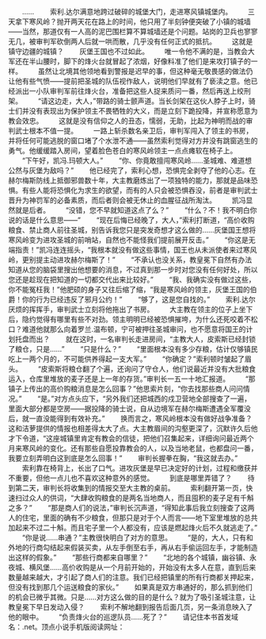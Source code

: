 　　……
　　索利.达尔满意地跨过破碎的城堡大门，走进寒风镇城堡内。
　　三天拿下寒风岭？抛开两天花在路上的时间，他只用了半刻钟便突破了小镇的城墙——当然，那道仅有一人高的泥巴围栏算不算城墙还是个问题。站岗的卫兵也寥寥无几，被审判军砍倒两人后就一哄而散，几乎没有任何正式的抵抗。
　　这就是镇守边疆的城镇？
　　灰堡王国也不过如此。
　　唯一令他不满的是，当教会大军还在半山腰时，脚下的烽火台就冒起了浓烟，好像料准了他们是来攻打镇子的一样。
　　虽然让北境其他领地看到警报是迟早的事，但这种毫无敬畏感的做法仍让他有些气愤——提前把圣城的队伍视作敌人，说明他们早就有了亵渎之意。他已经派出一小队审判军前往烽火台，准备把这些人捉来质问一番，然后再送上绞刑架。
　　“请这边走，大人，”带路的骑士颤声道。当长剑架在这伙人脖子上时，骑士们并没有表现出为保护领主不畏牺牲的大义，而是立刻下跪投降，并宣称愿意为教会效忠。
　　这就是没有信仰之人的丑态，懦弱，无助，比起为神明而战的审判武士根本不值一提。
　　一路上斩杀数名亲卫后，审判军闯入了领主的书房，并将任何可能逃脱的窗口堵了个水泄不通——虽然索利觉得对方并没有跳窗逃生的勇气。他缓缓踏入房间，望着脸色苍白的寒风岭领主一点点瘫软在椅子上。
　　“下午好，凯冯.玛顿大人。”
　　“你、你竟敢擅闯寒风岭……圣城难、难道想公然与灰堡为敌吗？”
　　他已经完了，索利心想，恐惧完全剥夺了他的心志。在赫尔梅斯防线上抵御邪兽数十年，大主教磨炼出了一项独特的能力，那就是品味恐惧。有些人能将恐惧化为求生的欲望，而有的人只会被恐惧吞没，前者是审判武士晋升为神罚军的必备素质，而后者则会被无休止的血腥征战所淘汰。
　　凯冯显然就是后者。
　　“没错，您不早就知道这点了么？”
　　“什么？不！我不明白你说的话是什么意思——”
　　“现在后悔已经晚了，大人，”索利打断道，“高价收购粮食、禁止商人前往圣城，别告诉我您只是突发奇想才这么做的……灰堡国王想将寒风岭变为进攻圣城的前哨站，自然也不能怪我们提前展开反击。”
　　“你这是无端指责！”凯冯连连摇头，“我根本就没有做这些事情，国王也从未派使者来过寒风岭，更别提主动进攻赫尔梅斯了！”
　　“不承认也没关系，教皇冕下自然有办法知道从您的脑袋里搜出他想要的消息，不过真到那一步时对您没有任何好处，所以您还是趁现在把知道的一切都交代出来比较好。”
　　“我、我确实没有做过这些，你不能冤枉我！”他肥硕的身子又往后缩了缩，“我是寒风岭的领主，灰堡王国的伯爵！你的行为已经违反了邪月公约！”
　　“够了，这是您自找的。”
　　索利.达尔厌烦的挥挥手，审判武士立刻将他拖出了书房。
　　大主教在领主的位子上坐下后，隐约觉得有哪里有些不对劲。领主明明已经被恐惧摧垮，为什么还死咬着不松口？难道他就那么向着罗兰.温布顿，宁可被押往圣城审问，也不愿意将国王的计划托盘而出？
　　就在这时，一名审判长走进房间，“主教大人，皮索斯已经封锁了粮仓，只是……”
　　“只是什么？”
　　“里面根本没有多少存粮，估计仅够镇民吃上一两个月的，不可能供养得起一支大军。”
　　“你确定？”索利顿时皱起了眉头。
　　“皮索斯将粮仓翻了个遍，还询问了守仓人，他们说最近并没有大批粮食运入，仓库里堆放的麦子还是上一年的存货。”审判长一五一十地汇报道。
　　“那镇子上传出的高价购粮消息是怎么回事？”他思索片刻，“你去找那些商人问问情况。”
　　“是。”对方点头应下，“另外我们还把城西的戍卫营地全部搜查了一遍，里面大部分都是空房——据投降的骑士说，自从边境军在赫尔梅斯遭遇全军覆没后，就一直没能得到有效补充。”
　　换而言之，寒风岭根本没有做好战争准备？这和洁萝提供的情报也相差得太大了点。大主教眉间的沟壑更深了，沉默许久后他才下令道，“这座城镇里肯定有教会的信徒，把他们召集起来，详细询问最近两个月来寒风岭的变化。还有那些自愿投靠教会的人，以及当地老鼠，也都盘问一番，我要立刻弄明白这到底是怎么回事！”
　　审判长握拳在胸，“我这就去办。”
　　索利靠在椅背上，长出了口气。进攻灰堡是早已决定好的计划，过程和缴获并不重要，但他一点儿也不喜欢这种意外的感觉。
　　到底是哪里弄错了？
　　待到第二天，审判长将收集到的情报交至大主教的桌前。
　　索利翻开第一页，快速扫过众人的供词，“大肆收购粮食的是两名当地商人，而且囤积的麦子足有千斛之多？”
　　“那是商人们的说法，”审判长沉声道，“得知此事后我立刻搜查了这两人的住宅，里面的确有不少粮食，但那只是对于个人而言——地下室里堆放的总共加起来不过二十斛。而且宅子里一个人都没有，应该是燃起烽火后不久就逃走了。”
　　“你是说……串通？”主教很快明白了对方的意思。
　　“是的，大人，只有和外地的行商勾结起来假装买卖，从左手倒至右手，再从右手偷运回左手，才能制造出这样的假象。”
　　“那些行商都来自哪里？”
　　“北地的各个城镇，幽谷镇、永夜城、横风堡……高价收购是从一个月前开始的，开始没有太多人在意，直到后来数量越来越大，才引起了商人们的注意。我们已经把镇里的所有行商都关押起来，但没有找到那几个运送粮食的家伙。”
　　如果真是双方串通好的，那么抓到他们的机会已微乎其微。只是……对方这么做的目的是什么？就为了吸引圣城注意，让教皇冕下早日发动入侵？
　　索利不解地翻到报告后面几页，另一条消息映入了他的眼中。
　　“负责烽火台的巡逻队员……死了？”
　　请记住本书首发域名：.net。顶点小说手机版阅读网址：